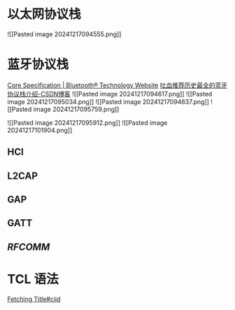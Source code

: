 # 以太网协议栈
![[Pasted image 20241217094555.png]]
# 蓝牙协议栈
[Core Specification | Bluetooth® Technology Website](https://www.bluetooth.com/specifications/specs/core-specification-5-3/)
[吐血推荐历史最全的蓝牙协议栈介绍-CSDN博客](https://blog.csdn.net/XiaoXiaoPengBo/article/details/107466841)
![[Pasted image 20241217094617.png]]
![[Pasted image 20241217095034.png]]
![[Pasted image 20241217094637.png]]
![[Pasted image 20241217095759.png]]

![[Pasted image 20241217095912.png]]
![[Pasted image 20241217101904.png]]

## **HCI**

## **L2CAP**

## **GAP**

## **GATT**

## *RFCOMM*

# TCL 语法
[Fetching Title#ciid](https://regex101.com/)
